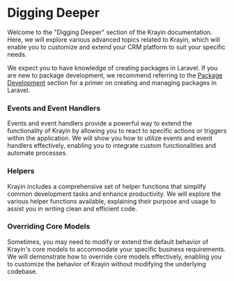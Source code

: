 # Digging Deeper

Welcome to the "Digging Deeper" section of the Krayin documentation. Here, we will explore various advanced topics related to Krayin, which will enable you to customize and extend your CRM platform to suit your specific needs.

We expect you to have knowledge of creating packages in Laravel. If you are new to package development, we recommend referring to the [Package Development](../packages/create-package.html) section for a primer on creating and managing packages in Laravel.

### Events and Event Handlers

Events and event handlers provide a powerful way to extend the functionality of Krayin by allowing you to react to specific actions or triggers within the application. We will show you how to utilize events and event handlers effectively, enabling you to integrate custom functionalities and automate processes.

### Helpers

Krayin includes a comprehensive set of helper functions that simplify common development tasks and enhance productivity. We will explore the various helper functions available, explaining their purpose and usage to assist you in writing clean and efficient code.

### Overriding Core Models

Sometimes, you may need to modify or extend the default behavior of Krayin's core models to accommodate your specific business requirements. We will demonstrate how to override core models effectively, enabling you to customize the behavior of Krayin without modifying the underlying codebase.
